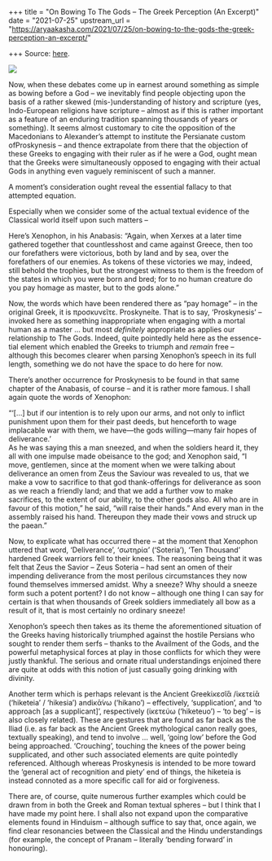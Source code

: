 +++
title = "On Bowing To The Gods – The Greek Perception (An Excerpt)"
date = "2021-07-25"
upstream_url = "https://aryaakasha.com/2021/07/25/on-bowing-to-the-gods-the-greek-perception-an-excerpt/"

+++
Source: [here](https://aryaakasha.com/2021/07/25/on-bowing-to-the-gods-the-greek-perception-an-excerpt/).

![](https://aryaakasha.files.wordpress.com/2021/07/he_stoods_silent_before_king.jpg?w=724)

Now, when these debates come up in earnest around something as simple as
bowing before a God – we inevitably find people objecting upon the basis
of a rather skewed (mis-)understanding of history and scripture (yes,
Indo-European religions have scripture – almost as if this is rather
important as a feature of an enduring tradition spanning thousands of
years or something). It seems almost customary to cite the opposition of
the Macedonians to Alexander’s attempt to institute the Persianate
custom ofProskynesis – and thence extrapolate from there that the
objection of these Greeks to engaging with their ruler as if he were a
God, ought mean that the Greeks were simultaneously opposed to engaging
with their actual Gods in anything even vaguely reminiscent of such a
manner.

A moment’s consideration ought reveal the essential fallacy to that
attempted equation.

Especially when we consider some of the actual textual evidence of the
Classical world itself upon such matters –

Here’s Xenophon, in his Anabasis: “Again, when Xerxes at a later time
gathered together that countlesshost and came against Greece, then too
our forefathers were victorious, both by land and by sea, over the
forefathers of our enemies. As tokens of these victories we may, indeed,
still behold the trophies, but the strongest witness to them is the
freedom of the states in which you were born and bred; for to no human
creature do you pay homage as master, but to the gods alone.”

Now, the words which have been rendered there as “pay homage” – in the
original Greek, it is προσκυνεῖτε. Proskyneíte. That is to say,
‘Proskynesis’ – invoked here as something inappropriate when engaging
with a mortal human as a master … but most *definitely* appropriate as
applies our relationship to The Gods. Indeed, quite pointedly held here
as the essence-tial element which enabled the Greeks to triumph and
*remain* free – although this becomes clearer when parsing Xenophon’s
speech in its full length, something we do not have the space to do here
for now.

There’s another occurrence for Proskynesis to be found in that same
chapter of the Anabasis, of course – and it is rather more famous. I
shall again quote the words of Xenophon:

“‘\[…\] but if our intention is to rely upon our arms, and not only to
inflict punishment upon them for their past deeds, but henceforth to
wage implacable war with them, we have—the gods willing—many fair hopes
of deliverance.’  
As he was saying this a man sneezed, and when the soldiers heard it,
they all with one impulse made obeisance to the god; and Xenophon said,
“I move, gentlemen, since at the moment when we were talking about
deliverance an omen from Zeus the Saviour was revealed to us, that we
make a vow to sacrifice to that god thank-offerings for deliverance as
soon as we reach a friendly land; and that we add a further vow to make
sacrifices, to the extent of our ability, to the other gods also. All
who are in favour of this motion,” he said, “will raise their hands.”
And every man in the assembly raised his hand. Thereupon they made their
vows and struck up the paean.”

Now, to explicate what has occurred there – at the moment that Xenophon
uttered that word, ‘Deliverance’, ‘σωτηρία’ (‘Soteria’), ‘Ten Thousand’
hardened Greek warriors fell to their knees. The reasoning being that it
was felt that Zeus the Savior – Zeus Soteria – had sent an omen of their
impending deliverance from the most perilous circumstances they now
found themselves immersed amidst. Why a sneeze? Why should a sneeze form
such a potent portent? I do not know – although one thing I can say for
certain is that when thousands of Greek soldiers immediately all bow as
a result of it, that is most certainly no ordinary sneeze!

Xenophon’s speech then takes as its theme the aforementioned situation
of the Greeks having historically triumphed against the hostile Persians
who sought to render them serfs – thanks to the Availment of the Gods,
and the powerful metaphysical forces at play in those conflicts for
which they were justly thankful. The serious and ornate ritual
understandings enjoined there are quite at odds with this notion of just
casually going drinking with divinity.

Another term which is perhaps relevant is the Ancient Greekἱκεσῐ́ᾱ
/ἱκετείᾱ (‘hiketeia’ / ‘hikesia’) andἱκᾱ́νω (‘hikano’) – effectively,
‘supplication’, and ‘to approach \[as a supplicant\]’, respectively
(ἱκετεύω (‘hiketeuo’) – ‘to beg’ – is also closely related). These are
gestures that are found as far back as the Iliad (i.e. as far back as
the Ancient Greek mythological canon really goes, textually speaking),
and tend to involve … well, ‘going low’ before the God being approached.
‘Crouching’, touching the knees of the power being supplicated, and
other such associated elements are quite pointedly referenced. Although
whereas Proskynesis is intended to be more toward the ‘general act of
recognition and piety’ end of things, the hiketeia is instead connoted
as a more specific call for aid or forgiveness.

There are, of course, quite numerous further examples which could be
drawn from in both the Greek and Roman textual spheres – but I think
that I have made my point here. I shall also not expand upon the
comparative elements found in Hinduism – although suffice to say that,
once again, we find clear resonancies between the Classical and the
Hindu understandings (for example, the concept of Pranam – literally
‘bending forward’ in honouring).
